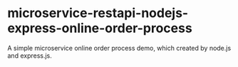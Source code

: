 # microservice-restapi-nodejs-express-online-order-process
A simple microservice online order process demo, which created by node.js and express.js.
